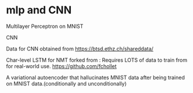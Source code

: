 # mlp and CNN



Multilayer Perceptron on MNIST


CNN

Data for CNN obtained from 
https://btsd.ethz.ch/shareddata/

Char-level LSTM for NMT forked from :
Requires LOTS of data to train from for real-world use.
https://github.com/fchollet

A variational autoencoder that hallucinates MNIST data after being trained on MNIST data.(conditionally and unconditionally)

